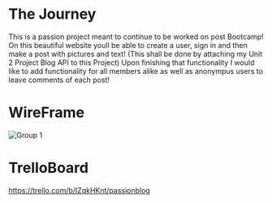 # The Journey

This is a passion project meant to continue to be worked on post Bootcamp! On this beautiful website youll be able to create a user, sign in and then make a post with pictures and text! (This shall be done by attaching my Unit 2 Project Blog API to this Project) Upon finishing that functionality I would like to add functionality for all members alike as well as anonympus users to leave comments of each post!

# WireFrame

![Group 1](https://github.com/dreedup/PassionBlog/assets/127633342/d3ce1f34-7af8-41cc-9b6c-e2ca88de9fc0)

# TrelloBoard

https://trello.com/b/IZqkHKnt/passionblog

